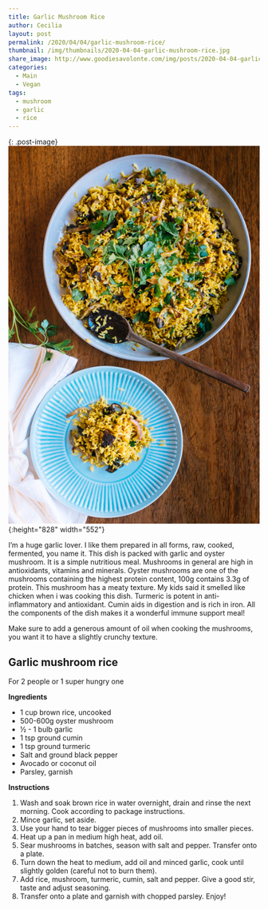 ```yaml
---
title: Garlic Mushroom Rice
author: Cecilia
layout: post
permalink: /2020/04/04/garlic-mushroom-rice/
thumbnail: /img/thumbnails/2020-04-04-garlic-mushroom-rice.jpg
share_image: http://www.goodiesavolonte.com/img/posts/2020-04-04-garlic-mushroom-rice-01.jpg
categories:
  - Main
  - Vegan
tags:
  - mushroom
  - garlic
  - rice
---
```


{: .post-image}
![Garlic Mushroom Rice](/img/posts/2020-04-04-garlic-mushroom-rice-01.jpg){:height="828" width="552"}

I’m a huge garlic lover. I like them prepared in all forms, raw, cooked, fermented, you name it. 
This dish is packed with garlic and oyster mushroom. It is a simple nutritious meal. Mushrooms in general are high in antioxidants, vitamins and minerals. Oyster mushrooms are one of the mushrooms containing the highest protein content, 100g contains 3.3g of protein. This mushroom has a meaty texture. My kids said it smelled like chicken when i was cooking this dish. Turmeric is potent in anti-inflammatory and antioxidant. Cumin aids in digestion and is rich in iron. All the components of the dish makes it a wonderful immune support meal! 

Make sure to add a generous amount of oil when cooking the mushrooms, you want it to have a slightly crunchy texture.



<!--more-->


## Garlic mushroom rice
For 2 people or 1 super hungry one

**Ingredients**


  * 1 cup brown rice, uncooked
  * 500-600g oyster mushroom
  * ½ - 1 bulb garlic
  * 1 tsp ground cumin
  * 1 tsp ground turmeric
  * Salt and ground black pepper
  * Avocado or coconut oil
  * Parsley, garnish



**Instructions**

  1. Wash and soak brown rice in water overnight, drain and rinse the next morning. Cook according to package instructions.
  2. Mince garlic, set aside.
  3. Use your hand to tear bigger pieces of mushrooms into smaller pieces.
  4. Heat up a pan in medium high heat, add oil.
  5. Sear mushrooms in batches, season with salt and pepper. Transfer onto a plate.
  6. Turn down the heat to medium, add oil and minced garlic, cook until slightly golden (careful not to burn them).
  7. Add rice, mushroom, turmeric, cumin, salt and pepper. Give a good stir, taste and adjust seasoning.
  8. Transfer onto a plate and garnish with chopped parsley. Enjoy! 


